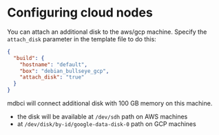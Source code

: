# Configuring cloud nodes

You can attach an additional disk to the aws/gcp machine.
Specify the `attach_disk` parameter in the template file to do this:
```json
{
  "build": {
    "hostname": "default",
    "box": "debian_bullseye_gcp",
    "attach_disk": "true"
  }
}
```

mdbci will connect additional disk with 100 GB memory on this machine.
- the disk will be available at `/dev/sdh` path on AWS machines
- at `/dev/disk/by-id/google-data-disk-0` path on GCP machines
